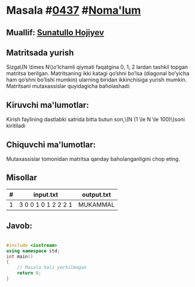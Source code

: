 
<h1>Masala #<a href="https://robocontest.uz/tasks/0437">0437</a> #<a href="https://robocontest.uz/tasks?category=1">Noma'lum</a></h1>
<h2> Muallif: <a href="https://robocontest.uz/profile/sunnat">Sunatullo Hojiyev</a></h2>
<h2>Matritsada yurish</h2>
<p>Sizga\(N \times N\)o’lchamli qiymati faqatgina 0, 1, 2 lardan tashkil topgan matritsa berilgan. Matritsaning ikki katagi qo’shni bo’lsa (diagonal bo’yicha ham qo’shni bo’lishi mumkin) ularning biridan ikkinchisiga yurish mumkin.
Matritsani mutaxassislar quyidagicha baholashadi:</p>
<h2>Kiruvchi ma'lumotlar:</h2>
<p>Kirish faylining dastlabki satrida bitta butun son,\(N (1 \le N \le 100)\)soni kiritiladi</p>
<h2>Chiquvchi ma'lumotlar:</h2>
<p>Mutaxassislar tomonidan matritsa qanday baholanganligini chop eting.</p>
<h2>Misollar</h2>
<table>
    <thead>
        <tr>
            <th>#</th>
            <th>input.txt</th>
            <th>output.txt</th>
        </tr>
    </thead>
    <tbody>
            <tr>
                <td>1</td>
                <td>3
0 0 1
0 1 2
2 2 1</td>
                <td>MUKAMMAL</td>
            </tr>
    </tbody>
    </table>
    
<h2>Javob:</h2>

######
```cpp
#include <iostream>
using namespace std;
int main()
{
    // Masala hali yechilmagan
    return 0;
}
```
